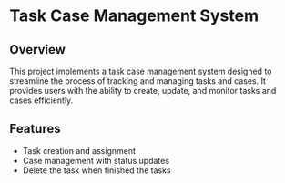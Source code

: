 # Task Case Management System

## Overview
This project implements a task case management system designed to streamline the process of tracking and managing tasks and cases. It provides users with the ability to create, update, and monitor tasks and cases efficiently.

## Features
- Task creation and assignment
- Case management with status updates
- Delete the task when finished the tasks
